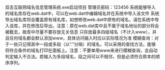 双击互联网域名信息管理系统.exe启动项目
管理员密码：123456
系统能够导入的域名库存在web.dat中，可以在web.dat中编辑域名并在系统中导入该文件
系统导出域名库将会覆盖原有域名库，如想修改web.dat中原有的域名，请在系统中导入该库，并在修改后导出。注意：原在web.dat库中且不属于域名地址的部分将会被截去，故库中尽量不要存放无关信息
只存放最多四级域名（不计入www），并且任何域名都会默认添加www，具体访问输入时应以实际情况为准
模糊查询：对于一些只记得其中一段或多段（以“.”分隔）的域名，可以采用的查找方法，能够将符合条件的域名打印在面板上。注意：不要单用www来进行模糊查询，会自动判定输入不合法。若输入为多段域名，段之间可以不相邻，但是必须符合原本的顺序序列。
